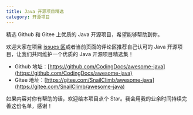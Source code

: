 ```yaml
---
title: Java 开源项目精选
category: 开源项目
---
```


精选 Github 和 Gitee 上优质的 Java 开源项目，希望能够帮助到你。

欢迎大家在项目 [issues 区](https://github.com/CodingDocs/awesome-java/issues)或者当前页面的评论区推荐自己认可的 Java 开源项目，让我们共同维护一个优质的 Java 开源项目精选集！

- Github 地址：[https://github.com/CodingDocs/awesome-java](https://github.com/CodingDocs/awesome-java)
- Gitee 地址：[https://gitee.com/SnailClimb/awesome-java](https://gitee.com/SnailClimb/awesome-java)

如果内容对你有帮助的话，欢迎给本项目点个 Star。我会用我的业余时间持续完善这份名单，感谢！

